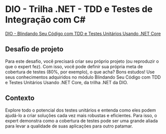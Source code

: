 # DIO - Trilha .NET - TDD e Testes de Integração com C#
[DIO - Blindando Seu Código com TDD e Testes Unitários Usando .NET Core](https://web.dio.me/lab/blindando-seu-codigo-com-tdd-e-testes-unitarios-usando-net-core/learning/42be554a-a9fc-4d37-863f-e9f086579f42)

## Desafio de projeto
Para este desafio, você precisará criar seu próprio projeto (ou reproduzir o que o expert fez). Com isso, você pode definir sua própria meta de cobertura de testes (80%, por exemplo), o que acha? Bons estudos!
Use seus conhecimentos adquiridos no módulo Blindando Seu Código com TDD e Testes Unitários Usando .NET Core, da trilha .NET da DIO.

## Contexto
Explore todo o potencial dos testes unitários e entenda como eles podem ajudá-lo a criar soluções cada vez mais robustas e eficientes.
Para isso, o expert demonstra como a cobertura de testes pode ser uma grande aliada para levar a qualidade de suas aplicações para outro patamar.